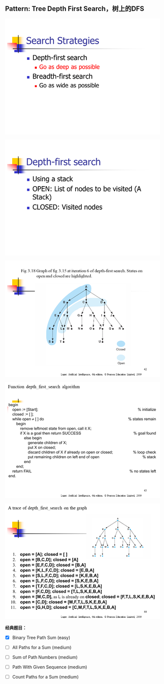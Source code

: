 ## **Pattern: Tree Depth First Search，树上的DFS**



![dfs0](./README_PIC/dfs0.PNG)

![dfs1](./README_PIC/dfs1.PNG)

![dfs2](./README_PIC/dfs2.PNG)

![dfs3](./README_PIC/dfs3.PNG)

![dfs4](./README_PIC/dfs4.PNG)



**经典题目：**

- [x] Binary Tree Path Sum (easy)

- [ ] All Paths for a Sum (medium)

- [ ] Sum of Path Numbers (medium)

- [ ] Path With Given Sequence (medium)

- [ ] Count Paths for a Sum (medium)